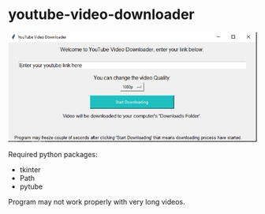# youtube-video-downloader

![alt text](https://github.com/emirasal/youtube-video-downloader/blob/main/Capture.PNG?raw=true)

Required python packages:

- tkinter
- Path
- pytube

Program may not work properly with very long videos.
